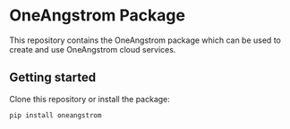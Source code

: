# OneAngstrom Package

This repository contains the OneAngstrom package which can be used to create and use OneAngstrom cloud services.

## Getting started

Clone this repository or install the package:

``
pip install oneangstrom
``
